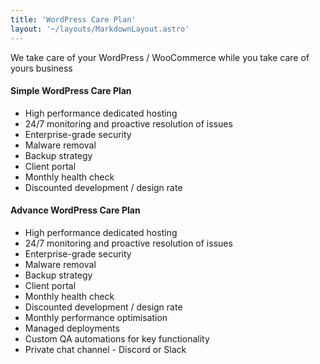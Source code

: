 ```yaml
---
title: 'WordPress Care Plan'
layout: '~/layouts/MarkdownLayout.astro'
---
```


We take care of your WordPress / WooCommerce while you take care of yours business

#### Simple WordPress Care Plan

* High performance dedicated hosting
* 24/7 monitoring and proactive resolution of issues
* Enterprise-grade security
* Malware removal
* Backup strategy
* Client portal
* Monthly health check
* Discounted development / design rate

#### Advance WordPress Care Plan

* High performance dedicated hosting
* 24/7 monitoring and proactive resolution of issues
* Enterprise-grade security
* Malware removal
* Backup strategy
* Client portal
* Monthly health check
* Discounted development / design rate
* Monthly performance optimisation
* Managed deployments
* Custom QA automations for key functionality
* Private chat channel - Discord or Slack
